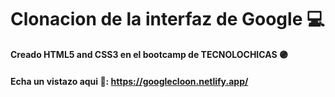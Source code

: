# Clonacion de la interfaz de Google 💻
**Creado HTML5 and CSS3 en el bootcamp de TECNOLOCHICAS 🟣**

#### Echa un vistazo aqui 👀: https://googlecloon.netlify.app/ 
